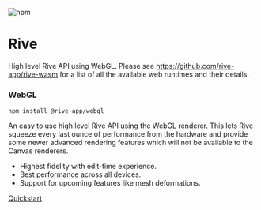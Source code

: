 ![npm](https://img.shields.io/npm/v/@rive-app/webgl)

# Rive 
High level Rive API using WebGL. Please see https://github.com/rive-app/rive-wasm for a list of all the available web runtimes and their details.

### WebGL
```
npm install @rive-app/webgl
```
An easy to use high level Rive API using the WebGL renderer. This lets Rive squeeze every last ounce of performance from the hardware and provide some newer advanced rendering features which will not be available to the Canvas renderers. 
- Highest fidelity with edit-time experience.
- Best performance across all devices.
- Support for upcoming features like mesh deformations. 


[Quickstart](https://github.com/rive-app/rive-wasm#quick-start)
